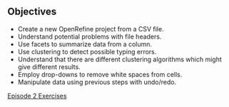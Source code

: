 ## Objectives

- Create a new OpenRefine project from a CSV file.
- Understand potential problems with file headers.
- Use facets to summarize data from a column.
- Use clustering to detect possible typing errors.
- Understand that there are different clustering algorithms which might give different results.
- Employ drop-downs to remove white spaces from cells.
- Manipulate data using previous steps with undo/redo.


[Episode 2 Exercises](episode2_ex1.md)
